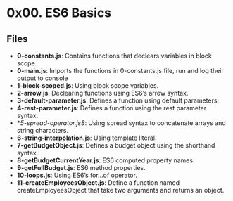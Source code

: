 # 0x00. ES6 Basics
## Files
- **0-constants.js**: Contains functions that declears variables in block scope.
- **0-main.js**: Imports the functions in 0-constants.js file, run and log their output to console
- **1-block-scoped.js**: Using block scope variables.
- **2-arrow.js**: Declearing functions using ES6’s arrow syntax.
- **3-default-parameter.js**: Defines a function using default parameters.
- **4-rest-parameter.js**: Defines a function using the rest parameter syntax.
- **5-spread-operator.js8*: Using spread syntax to concatenate arrays and string characters.
- **6-string-interpolation.js**: Using template literal.
- **7-getBudgetObject.js**: Defines a budget object using the shorthand syntax.
- **8-getBudgetCurrentYear.js**:  ES6 computed property names.
- **9-getFullBudget.js**: ES6 method properties.
- **10-loops.js**: Using ES6’s for...of operator.
- **11-createEmployeesObject.js**: Define a function named createEmployeesObject that take two arguments and returns an object.
